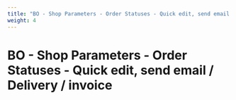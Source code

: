 ```yaml
---
title: "BO - Shop Parameters - Order Statuses - Quick edit, send email / Delivery / invoice"
weight: 4
---
```


# BO - Shop Parameters - Order Statuses - Quick edit, send email / Delivery / invoice
